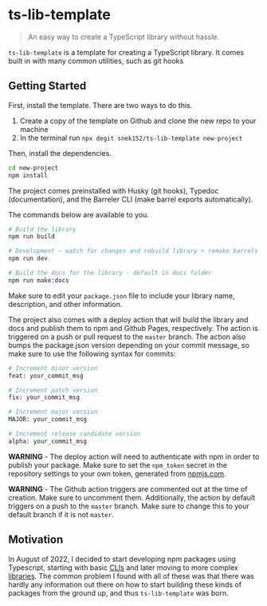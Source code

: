 # ts-lib-template

> An easy way to create a TypeScript library without hassle.

`ts-lib-template` is a template for creating a TypeScript library. It comes built in with many common utilities, such as git hooks

## Getting Started

First, install the template. There are two ways to do this.

1. Create a copy of the template on Github and clone the new repo to your machine
2. In the terminal run `npx degit snek152/ts-lib-template new-project`

Then, install the dependencies.

```bash
cd new-project
npm install
```

The project comes preinstalled with Husky (git hooks), Typedoc (documentation), and the Barreler CLI (make barrel exports automatically).

The commands below are available to you.

```bash
# Build the library
npm run build

# Development - watch for changes and rebuild library + remake barrels
npm run dev

# Build the docs for the library - default in docs folder
npm run make:docs
```

Make sure to edit your `package.json` file to include your library name, description, and other information.

The project also comes with a deploy action that will build the library and docs and publish them to npm and Github Pages, respectively. The action is triggered on a push or pull request to the `master` branch. The action also bumps the package.json version depending on your commit message, so make sure to use the following syntax for commits:

```bash
# Increment minor version
feat: your_commit_msg

# Increment patch version
fix: your_commit_msg

# Increment major version
MAJOR: your_commit_msg

# Increment release candidate version
alpha: your_commit_msg
```

**WARNING** - The deploy action will need to authenticate with npm in order to publish your package. Make sure to set the `npm_token` secret in the repository settings to your own token, generated from [npmjs.com](https://npmjs.com).

**WARNING** - The Github action triggers are commented out at the time of creation. Make sure to uncomment them. Additionally, the action by default triggers on a push to the `master` branch. Make sure to change this to your default branch if it is not `master`.

## Motivation

In August of 2022, I decided to start developing npm packages using Typescript, starting with basic [CLIs](https://github.com/snek152/js-barrels) and later moving to more complex [libraries](https://github.com/snek152/nextjs-utilities). The common problem I found with all of these was that there was hardly any information out there on how to start building these kinds of packages from the ground up, and thus `ts-lib-template` was born.
